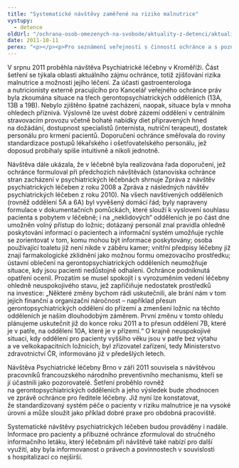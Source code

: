 ```yaml
---
title: "Systematické návštěvy zaměřené na riziko malnutrice"
vystupy:
  - detence
oldUrl: "/ochrana-osob-omezenych-na-svobode/aktuality-z-detenci/aktuality-z-detenci-2011/systematicke-navstevy-zamerene-na-riziko-malnutrice/"
date: 2011-10-11
perex: "<p></p><p>Pro seznámení veřejnosti s činností ochránce a s poznatky, které při ní získal (ustanovení § 23 odst. 2 zákona o veřejném ochránci práv), informujeme o dvou nejaktuálnějších systematických návštěvách, které v psychiatrických léčebnách jako národní preventivní mechanismus provedl.</p>"
---
```


<!-- imported from the old website -->

<p>V srpnu 2011 proběhla návštěva Psychiatrické léčebny v Kroměříži. Část šetření se týkala oblasti aktuálního zájmu ochránce, totiž zjišťování rizika malnutrice a možnosti jejího léčení. Za účasti gastroenterologa a nutricionisty externě pracujícího pro Kancelář veřejného ochránce práv byla zkoumána situace na třech gerontopsychiatrických odděleních (13A, 13B a 19B). Nebylo zjištěno špatné zacházení, naopak, situace byla v mnoha ohledech příznivá. Výslovně lze uvést dobré zázemí oddělení v centrálním stravovacím provozu včetně bohaté nabídky diet připravených hned na dožádání, dostupnost specialistů (internista, nutriční terapeut), dostatek personálu pro krmení pacientů. Doporučení ochránce směřovala do roviny standardizace postupů lékařského i ošetřovatelského personálu, jež doposud probíhaly spíše intuitivně a nikoli jednotně. </p><p>Návštěva dále ukázala, že v léčebně byla realizována řada doporučení, jež ochránce formuloval při předchozích návštěvách (stanoviska ochránce stran zacházení v psychiatrických léčebnách shrnuje Zpráva z návštěv psychiatrických léčeben z roku 2008 a Zpráva z následných návštěv psychiatrických léčeben z roku 2010). Na všech navštívených odděleních (rovněž oddělení 5A a 6A) byl vyvěšený domácí řád; byly napraveny formulace v dokumentačních pomůckách, které slouží k vyslovení souhlasu pacienta s pobytem v léčebně; i na „neklidových“ odděleních je po část dne umožněn volný přístup do ložnic; dotázaný personál znal pravidla ohledně poskytování informací o pacientech a informační systém umožňuje rychle se zorientovat v tom, komu mohou být informace poskytovány; osoba používající toaletu již není nikde v záběru kamer; vnitřní předpisy léčebny již znají farmakologické zklidnění jako možnou formu omezovacího prostředku; ústavní oblečení na gerontopsychiatrických odděleních neumožňuje situace, kdy jsou pacienti nedůstojně odhaleni. Ochránce podniknutá opatření ocenil. Prozatím se musel spokojit i s vyrozuměním vedení léčebny ohledně neuspokojivého stavu, jež zapříčiňuje nedostatek prostředků na investice: „Některé změny bychom rádi uskutečnili, ale brání nám v tom jejich finanční a organizační náročnost – například přesun gerontopsychiatrických oddělení do přízemí a zmenšení ložnic na těchto odděleních je naším dlouhodobým záměrem. První změnu v tomto ohledu plánujeme uskutečnit již do konce roku 2011 a to přesun oddělení 7B, které je v patře, na oddělení 10A, které je v přízemí.“ O krajně neuspokojivé situaci, kdy oddělení pro pacienty vyššího věku jsou v patře bez výtahu a ve velkokapacitních ložnicích, byl zřizovatel zařízení, tedy Ministerstvo zdravotnictví ČR, informováno již v předešlých letech.</p><p>Návštěva Psychiatrické léčebny Brno v září 2011 souvisela s návštěvou pracovníků francouzského národního preventivního mechanismu, kteří se jí účastnili jako pozorovatelé. Šetření proběhlo rovněž na gerontopsychiatrických odděleních a jeho výsledek bude zhodnocen ve zprávě ochránce pro ředitele léčebny. Již nyní lze konstatovat, že standardizovaný systém péče o pacienty v riziku malnutrice je na vysoké úrovni a může sloužit jako příklad dobré praxe pro obdobná pracoviště. </p>Systematické návštěvy psychiatrických léčeben budou prováděny i nadále. Informace pro pacienty a příbuzné ochránce zformuloval do stručného informačního letáku, který léčebnám při návštěvě také nabízí pro další využití, aby byla informovanost o právech a povinnostech v souvislosti s hospitalizací co nejširší.
